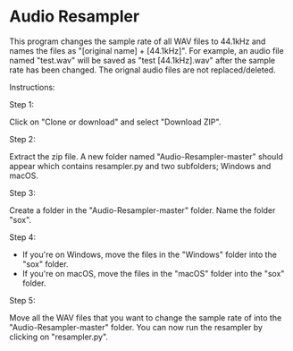 # Audio Resampler

This program changes the sample rate of all WAV files to 44.1kHz and names the files as "[original name] + [44.1kHz]". For example, an audio file named "test.wav" will be saved as "test [44.1kHz].wav" after the sample rate has been changed. The orignal audio files are not replaced/deleted.

Instructions:

Step 1:

Click on "Clone or download" and select "Download ZIP".

Step 2:

Extract the zip file. A new folder named "Audio-Resampler-master" should appear which contains resampler.py and two subfolders; Windows and macOS.

Step 3: 

Create a folder in the "Audio-Resampler-master" folder. Name the folder "sox".

Step 4:
- If you're on Windows, move the files in the "Windows" folder into the "sox" folder.
- If you're on macOS, move the files in the "macOS" folder into the "sox" folder.

Step 5: 

Move all the WAV files that you want to change the sample rate of into the "Audio-Resampler-master" folder. You can now run the resampler by clicking on "resampler.py".
